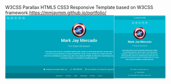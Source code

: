 W3CSS Parallax HTML5 CSS3 Responsive Template based on  W3CSS framework.<a href="https://mmjaymm.github.io/portfolio/">https://mmjaymm.github.io/portfolio/</a>
![screenshot](images/w3css-parallax-screenshot.jpg)
